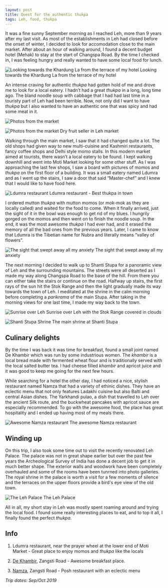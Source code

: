 ```yaml
---
layout: post
title: Quest for the authentic thukpa
tags: Leh, food, thukpa
---
```


It was a fine sunny September morning as I reached Leh, more than 9 years after my last visit. As most of the establishments in Leh had closed before the onset of winter, I decided to look for accomodation close to the main market. After about an hour of walking around, I found a decent budget hotel (Mehak) to stay at the start of Changspa Road. By the time I checked in, I was feeling hungry and really wanted to have some local food for lunch. 

![Looking towards the Khardung La from the terrace of my hotel](https://res.cloudinary.com/overthehills/image/upload/v1592307197/leh/towards-khardung.jpg)
<span class="caption">Looking towards the Khardung La from the terrace of my hotel</span>

An intense craving for authentic *thukpa* had gotten hold of me and drove me to look for a local eatery. I hadn’t had a great *thukpa* in a long, long time ago. The bland noodle soup with cabbage that I had had last time in a touristy part of Leh had been terrible. Now, not only did I want to have *thukpa* but I also wanted to have an authentic one that was spicy and had some meat in it.

![Photos from the market](https://res.cloudinary.com/overthehills/image/upload/v1592292056/leh/painted-vessels.jpg)

![Photos from the market](https://res.cloudinary.com/overthehills/image/upload/v1587206934/leh/dry-fruits.jpg)
<span class="caption">Dry fruit seller in Leh market</span>


Walking through the main market, I saw that it had changed quite a lot. The old shops had given way to new multi-cuisine and Kashmiri restaurants, fancy coffee shops and Delhi style momo stalls. In this modern market aimed at tourists, there wasn’t a local eatery to be found. I kept walking downhill and went into Moti Market looking for some other stuff. As I was approaching the last few shops, I saw a board with pictures of momos and *thukpa* on the first floor of a building. It was a small eatery named Ldumra and as I went up the stairs, I saw a door that said “Master-chef” and I knew that I would like to have food here.

![Ldumra restaurant](https://res.cloudinary.com/overthehills/image/upload/v1587206898/leh/ldumra.jpg)
<span class="caption">Ldumra restaurant - Best thukpa in town</span>

I ordered mutton *thukpa* with mutton momos (or mok-mok as they are locally called) and waited for the food to come. When it finally arrived, just the sight of it in the bowl was enough to get rid of my blues. I hungrily gorged on the momos and then went on to finish the noodle soup. In the end, it was the most awesome *thukpa* I had ever had, and it erased the memory of all the bad ones from the previous years. Later, I came to know that Ldumra is the Tibetian name for Nubra and literally means “valley of flowers”.

![The sight that swept away all my anxiety](https://res.cloudinary.com/overthehills/image/upload/v1587206912/leh/awesome-thukpa.jpg)
<span class="caption">The sight that swept away all my anxiety</span>

The next morning I decided to walk up to Shanti Stupa for a panoramic view of Leh and the surrounding mountains. The streets were all deserted as I made my way along Changspa Road to the base of the hill. From there you can either take the stairs or continue on the road. Halfway up stairs, the first rays of the sun hit the Stok Range and then the light gradually made its way towards the town of Leh. I meditated at the shrine in the calm morning before completing a *parikrama* of the main Stupa. After taking in the morning views for one last time, I made my way back to the town.
 

![Sunrise over Leh](https://res.cloudinary.com/overthehills/image/upload/v1592226172/leh/morning.jpg)
<span class="caption">Sunrise over Leh with the Stok Range covered in clouds</span>

![Shanti Stupa Shrine](https://res.cloudinary.com/overthehills/image/upload/v1592226956/leh/shanti-stupa-shrine.jpg)
<span class="caption">The main shrine at Shanti Stupa</span>

## Culinary delights

By the time I was back it was time for breakfast, found a small joint named De Khambir which was run by some industrious women. The *khambir* is a local bread made with fermented wheat flour and is traditionally served with the local salted butter tea. I had cheese filled *khambir* and apricot juice and it was good to keep me going for the next few hours.

While searching for a hotel the other day, I had noticed a nice, stylish restaurant named Namza that had a variety of ethinic dishes. They have an eclectic menu that not only features Ladakhi cuisine but also Balti and central Asian dishes. The Yarkhandi pulao, a dish that travelled to Leh over the ancient Silk route, and the buckwheat pancakes with apricot sauce are especially recommended. To go with the awesome food, the place has great hospitality and I ended up having most of my meals there.

![Awesome Namza restaurant](https://res.cloudinary.com/overthehills/image/upload/v1587206929/leh/namza.jpg)
<span class="caption">The awesome Namza restaurant</span>

## Winding up

On this trip, I also took some time out to visit the recently renovated Leh Palace. The palace was not in great shape earlier but over the past few years the Archeological Survey of India has done a decent job to get it in much better shape. The exterior walls and woodwork have been completely overhauled and some of the rooms have been tunrned into photo galleries. The royal shrine in the palace is worth a visit for a few moments of silence and the terraces on the upper floors provide a bird's eye view of the old town.

![The Leh Palace](https://res.cloudinary.com/overthehills/image/upload/v1587206929/leh/leh-palace.jpg)
<span class="caption">The Leh Palace</span>

All in all, my short stay in Leh was mostly spent roaming around and trying the local food. I found some really interesting places to eat, and to top it all, I finally found the perfect *thukpa*.

## Info

1. Ldumra restaurant, near the prayer wheel at the lower end of Moti Market - Great place to enjoy momos and *thukpa* like the locals 

2. [De Khambir](https://www.facebook.com/dekhambir/), Zangsti Road - Awesome breakfast place.

3. [Namza](https://namza-cafe-designer-store.business.site/), Zangsti Road - Posh restaurant with an eclectic menu

*Trip dates: Sep/Oct 2019*

